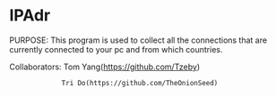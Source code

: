 # IPAdr
PURPOSE:  This program is used to collect all the connections that are currently connected to your pc and from which countries.

  Collaborators: Tom Yang(https://github.com/Tzeby)
  
                 Tri Do(https://github.com/TheOnionSeed)
